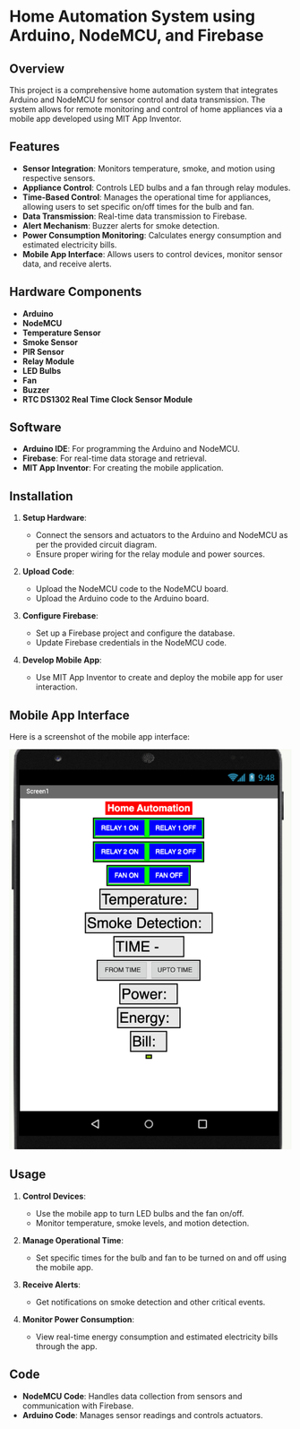 # Home Automation System using Arduino, NodeMCU, and Firebase

## Overview

This project is a comprehensive home automation system that integrates Arduino and NodeMCU for sensor control and data transmission. The system allows for remote monitoring and control of home appliances via a mobile app developed using MIT App Inventor.

## Features

- **Sensor Integration**: Monitors temperature, smoke, and motion using respective sensors.
- **Appliance Control**: Controls LED bulbs and a fan through relay modules.
- **Time-Based Control**: Manages the operational time for appliances, allowing users to set specific on/off times for the bulb and fan.
- **Data Transmission**: Real-time data transmission to Firebase.
- **Alert Mechanism**: Buzzer alerts for smoke detection.
- **Power Consumption Monitoring**: Calculates energy consumption and estimated electricity bills.
- **Mobile App Interface**: Allows users to control devices, monitor sensor data, and receive alerts.

## Hardware Components

- **Arduino**
- **NodeMCU**
- **Temperature Sensor**
- **Smoke Sensor**
- **PIR Sensor**
- **Relay Module**
- **LED Bulbs**
- **Fan**
- **Buzzer**
- **RTC DS1302 Real Time Clock Sensor Module**

## Software

- **Arduino IDE**: For programming the Arduino and NodeMCU.
- **Firebase**: For real-time data storage and retrieval.
- **MIT App Inventor**: For creating the mobile application.

## Installation

1. **Setup Hardware**:
   - Connect the sensors and actuators to the Arduino and NodeMCU as per the provided circuit diagram.
   - Ensure proper wiring for the relay module and power sources.

2. **Upload Code**:
   - Upload the NodeMCU code to the NodeMCU board.
   - Upload the Arduino code to the Arduino board.

3. **Configure Firebase**:
   - Set up a Firebase project and configure the database.
   - Update Firebase credentials in the NodeMCU code.

4. **Develop Mobile App**:
   - Use MIT App Inventor to create and deploy the mobile app for user interaction.

## Mobile App Interface

Here is a screenshot of the mobile app interface:

![App Interface](SCR-20240903-mhdu.png)

## Usage

1. **Control Devices**:
   - Use the mobile app to turn LED bulbs and the fan on/off.
   - Monitor temperature, smoke levels, and motion detection.

2. **Manage Operational Time**:
   - Set specific times for the bulb and fan to be turned on and off using the mobile app.

3. **Receive Alerts**:
   - Get notifications on smoke detection and other critical events.

4. **Monitor Power Consumption**:
   - View real-time energy consumption and estimated electricity bills through the app.

## Code

- **NodeMCU Code**: Handles data collection from sensors and communication with Firebase.
- **Arduino Code**: Manages sensor readings and controls actuators.
